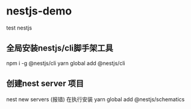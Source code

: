 <!--
 * @Author: your name
 * @Date: 2021-01-26 11:31:09
 * @LastEditTime: 2021-01-26 12:26:35
 * @LastEditors: Please set LastEditors
 * @Description: In User Settings Edit
 * @FilePath: \nestjs-demo\README.md
-->
# nestjs-demo
test nestjs

## 全局安装nestjs/cli脚手架工具
npm i -g @nestjs/cli
yarn global add @nestjs/cli

## 创建nest server 项目
nest new servers
(报错)
在执行安装
yarn global add @nestjs/schematics